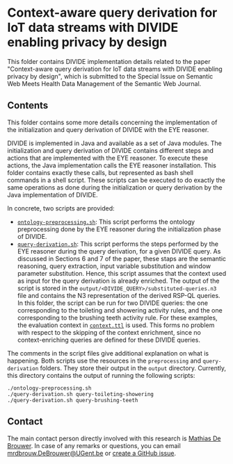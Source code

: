 # Context-aware query derivation for IoT data streams with DIVIDE enabling privacy by design

This folder contains DIVIDE implementation details related to the paper "Context-aware query derivation for IoT data streams with DIVIDE enabling privacy by design", which is submitted to the Special Issue on Semantic Web Meets Health Data Management of the Semantic Web Journal.

## Contents

This folder contains some more details concerning the implementation of the initialization and query derivation of DIVIDE with the EYE reasoner.

DIVIDE is implemented in Java and available as a set of Java modules. The initialization and query derivation of DIVIDE contains different steps and actions that are implemented with the EYE reasoner. To execute these actions, the Java implementation calls the EYE reasoner installation. This folder contains exactly these calls, but represented as bash shell commands in a shell script. These scripts can be executed to do exactly the same operations as done during the initialization or query derivation by the Java implementation of DIVIDE.

In concrete, two scripts are provided:

- [`ontology-preprocessing.sh`](ontology-preprocessing.sh): This script performs the ontology preprocessing done by the EYE reasoner during the initialization phase of DIVIDE.
- [`query-derivation.sh`](query-derivation.sh): This script performs the steps performed by the EYE reasoner during the query derivation, for a given DIVIDE query. As discussed in Sections 6 and 7 of the paper, these staps are the semantic reasoning, query extraction, input variable substitution and window parameter substitution. Hence, this script assumes that the context used as input for the query derivation is already enriched. The output of the script is stored in the `output/<DIVIDE_QUERY>/substituted-queries.n3` file and contains the N3 representation of the derived RSP-QL queries.
In this folder, the script can be run for two DIVIDE queries: the one corresponding to the toileting and showering activity rules, and the one corresponding to the brushing teeth activity rule. For these examples, the evaluation context in [`context.ttl`](../evaluations/context.ttl) is used. This forms no problem with respect to the skipping of the context enrichment, since no context-enriching queries are defined for these DIVIDE queries.

The comments in the script files give additional explanation on what is happening. Both scripts use the resources in the `preprocessing` and `query-derivation` folders. They store their output in the `output` directory. Currently, this directory contains the output of running the following scripts:

```
./ontology-preprocessing.sh
./query-derivation.sh query-toileting-showering
./query-derivation.sh query-brushing-teeth
```

## Contact
 
The main contact person directly involved with this research is [Mathias De Brouwer](https://www.linkedin.com/in/mathiasdebrouwer/). In case of any remarks or questions, you can email [mrdbrouw.DeBrouwer@UGent.be](mailto:mrdbrouw.DeBrouwer@UGent.be) or [create a GitHub issue](../../../../issues/new).
